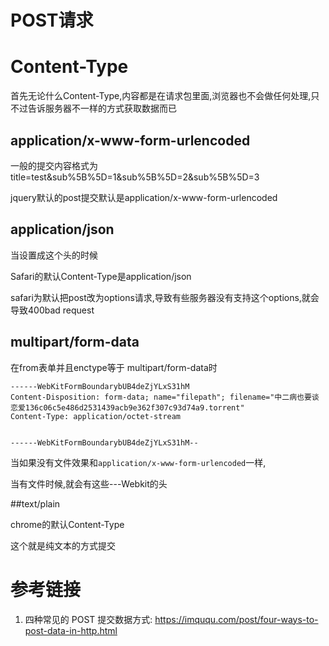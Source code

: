 # POST请求



# Content-Type

首先无论什么Content-Type,内容都是在请求包里面,浏览器也不会做任何处理,只不过告诉服务器不一样的方式获取数据而已

## application/x-www-form-urlencoded

一般的提交内容格式为title=test&sub%5B%5D=1&sub%5B%5D=2&sub%5B%5D=3

jquery默认的post提交默认是application/x-www-form-urlencoded

## application/json

当设置成这个头的时候

Safari的默认Content-Type是application/json

safari为默认把post改为options请求,导致有些服务器没有支持这个options,就会导致400bad request

## multipart/form-data

在from表单并且enctype等于 multipart/form-data时

```shell
------WebKitFormBoundarybUB4deZjYLxS31hM
Content-Disposition: form-data; name="filepath"; filename="中二病也要谈恋爱136c06c5e486d2531439acb9e362f307c93d74a9.torrent"
Content-Type: application/octet-stream


------WebKitFormBoundarybUB4deZjYLxS31hM--
```

当如果没有文件效果和`application/x-www-form-urlencoded`一样,

当有文件时候,就会有这些---Webkit的头

##text/plain

chrome的默认Content-Type

这个就是纯文本的方式提交

# 参考链接

1. 四种常见的 POST 提交数据方式: https://imququ.com/post/four-ways-to-post-data-in-http.html
